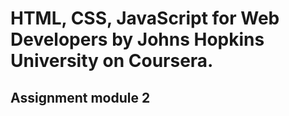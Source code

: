# HTML, CSS, JavaScript for Web Developers by Johns Hopkins University on Coursera.

## Assignment module 2
